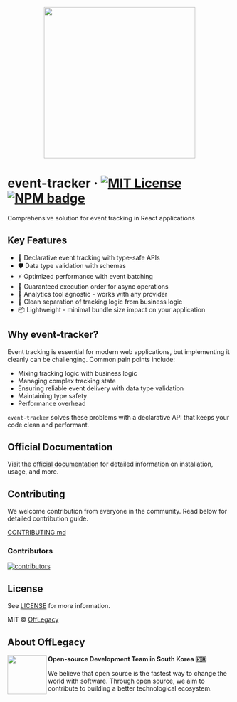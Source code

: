 <p align='center'>
<img src='https://github.com/user-attachments/assets/1e417f4e-0f3a-4b56-8f6c-68188572421d' width=340 height=340 />
</p>

# event-tracker &middot; [![MIT License](https://img.shields.io/github/license/offlegacy/event-tracker?color=blue)](https://github.com/offlegacy/event-tracker/blob/main/LICENSE) [![NPM badge](https://img.shields.io/npm/v/@offlegacy/event-tracker?logo=npm)](https://www.npmjs.com/package/@offlegacy/event-tracker)

Comprehensive solution for event tracking in React applications


## Key Features

- 🎯 Declarative event tracking with type-safe APIs
- 🛡️ Data type validation with schemas
- ⚡️ Optimized performance with event batching
- 🔄 Guaranteed execution order for async operations
- 🔌 Analytics tool agnostic - works with any provider
- 🧩 Clean separation of tracking logic from business logic
- 📦 Lightweight - minimal bundle size impact on your application

## Why event-tracker?

Event tracking is essential for modern web applications, but implementing it cleanly can be challenging. Common pain points include:

- Mixing tracking logic with business logic
- Managing complex tracking state
- Ensuring reliable event delivery with data type validation
- Maintaining type safety
- Performance overhead

`event-tracker` solves these problems with a declarative API that keeps your code clean and performant.

## Official Documentation

Visit the [official documentation](https://event-tracker.offlegacy.org/) for detailed information on installation, usage, and more.

## Contributing

We welcome contribution from everyone in the community. Read below for detailed contribution guide.

[CONTRIBUTING.md](https://github.com/offlegacy/event-tracker/blob/main/CONTRIBUTING.md)

### Contributors

[![contributors](https://contrib.rocks/image?repo=offlegacy/event-tracker)](https://github.com/offlegacy/event-tracker/contributors)

## License

See [LICENSE](https://github.com/offlegacy/event-tracker/blob/main/LICENSE) for more information.

MIT © [OffLegacy](https://github.com/offlegacy)

## About OffLegacy

<img align="left" height="88" src="https://static.offlegacy.org/logo.svg"/>

**Open-source Development Team in South Korea 🇰🇷**

We believe that open source is the fastest way to change the world with software. Through open source, we aim to contribute to building a better technological ecosystem.
